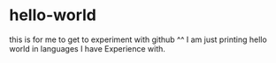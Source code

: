 # hello-world
this is for me to get to experiment with github ^^
I am just printing hello world in languages I have Experience with.
